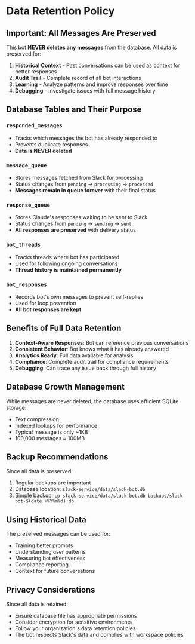 # Data Retention Policy

## Important: All Messages Are Preserved

This bot **NEVER deletes any messages** from the database. All data is preserved for:

1. **Historical Context** - Past conversations can be used as context for better responses
2. **Audit Trail** - Complete record of all bot interactions
3. **Learning** - Analyze patterns and improve responses over time
4. **Debugging** - Investigate issues with full message history

## Database Tables and Their Purpose

### `responded_messages`
- Tracks which messages the bot has already responded to
- Prevents duplicate responses
- **Data is NEVER deleted**

### `message_queue`
- Stores messages fetched from Slack for processing
- Status changes from `pending` → `processing` → `processed`
- **Messages remain in queue forever** with their final status

### `response_queue`
- Stores Claude's responses waiting to be sent to Slack
- Status changes from `pending` → `sending` → `sent`
- **All responses are preserved** with delivery status

### `bot_threads`
- Tracks threads where bot has participated
- Used for following ongoing conversations
- **Thread history is maintained permanently**

### `bot_responses`
- Records bot's own messages to prevent self-replies
- Used for loop prevention
- **All bot responses are kept**

## Benefits of Full Data Retention

1. **Context-Aware Responses**: Bot can reference previous conversations
2. **Consistent Behavior**: Bot knows what it has already answered
3. **Analytics Ready**: Full data available for analysis
4. **Compliance**: Complete audit trail for compliance requirements
5. **Debugging**: Can trace any issue back through full history

## Database Growth Management

While messages are never deleted, the database uses efficient SQLite storage:
- Text compression
- Indexed lookups for performance
- Typical message is only ~1KB
- 100,000 messages ≈ 100MB

## Backup Recommendations

Since all data is preserved:
1. Regular backups are important
2. Database location: `slack-service/data/slack-bot.db`
3. Simple backup: `cp slack-service/data/slack-bot.db backups/slack-bot-$(date +%Y%m%d).db`

## Using Historical Data

The preserved messages can be used for:
- Training better prompts
- Understanding user patterns
- Measuring bot effectiveness
- Compliance reporting
- Context for future conversations

## Privacy Considerations

Since all data is retained:
- Ensure database file has appropriate permissions
- Consider encryption for sensitive environments
- Follow your organization's data retention policies
- The bot respects Slack's data and complies with workspace policies